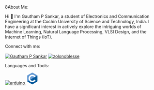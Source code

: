 8About Me:

Hi :wave: I'm Gautham P Sankar, a student of Electronics and Communication Engineering at the Cochin University of Science and Technology, India. I have a significant interest in actively explore the intriguing worlds of Machine Learning, Natural Language Processing, VLSI Design, and the Internet of Things (IoT).

Connect with me:

<a href="https://www.linkedin.com/in/gautham-p-sankar-00391514a/" target="blank"><img align="center" src="https://cdn.worldvectorlogo.com/logos/c-1.svg" alt="Gautham P Sankar" height="40" width="50" /></a>
<a href="https://instagram.com/zolonoblesse/" target="blank"><img align="center" src="https://www.cdnlogo.com/logos/i/92/instagram.svg" alt="zolonoblesse" height="40" width="50" /></a>
</p>
Languages and Tools:
<p align="left"> <a href="https://www.arduino.cc/" target="_blank" rel="noreferrer"> <img src="https://cdn.worldvectorlogo.com/logos/arduino-1.svg" alt="arduino" width="40" height="40"/> </a><a href="https://www.cprogramming.com/" target="_blank" rel="noreferrer"> <img src="https://raw.githubusercontent.com/devicons/devicon/master/icons/c/c-original.svg" alt="c" width="40" height="40"/> </a> 
